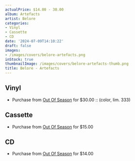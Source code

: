 ```yaml
---
actualPrice: $14.00 - 30.00
album: Artefacts
artist: Belore
categories:
- Vinyl
- Cassette
- CD
date: '2024-07-09T14:10:22'
draft: false
images:
- /images/covers/belore-artefacts.png
inStock: true
thumbnailImage: /images/covers/belore-artefacts-thumb.png
title: Belore - Artefacts
---
```


## Vinyl
* Purchase from [Out Of Season](https://www.outofseasonlabel.com/products/belore-artefacts-vinyl-lp-color-lim-333) for $30.00 :: (color, lim. 333)
## Cassette
* Purchase from [Out Of Season](https://www.outofseasonlabel.com/products/belore-artefacts-cassette-tape-deluxe-numbered) for $15.00
## CD
* Purchase from [Out Of Season](https://www.outofseasonlabel.com/products/belore-artefacts-cd) for $14.00
